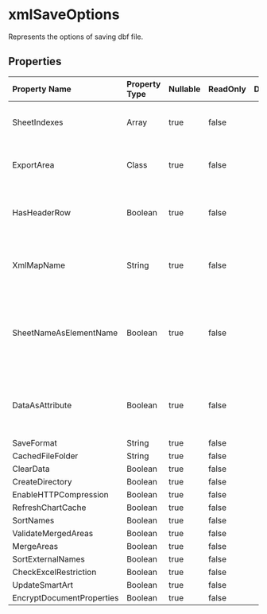 # **xmlSaveOptions**

Represents the options of saving dbf file. 

## **Properties**

| Property Name | Property Type | Nullable |  ReadOnly | DefaultValue | Description | 
| :- | :- | :- |:- |  :- | :- |
|SheetIndexes|Array|true|false |  |Represents the indexes of exported sheets.|
|ExportArea|Class|true|false |  |Gets or sets the exporting range.|
|HasHeaderRow|Boolean|true|false |  |Indicates whether the range contains header row.|
|XmlMapName|String|true|false |  |Indicates whether exporting xml map in the file.|
|SheetNameAsElementName|Boolean|true|false |  |Indicates whether exporting sheet's name as the name of the element.|
|DataAsAttribute|Boolean|true|false |  |Indicates whether exporting data as attributes of element.|
|SaveFormat|String|true|false |  ||
|CachedFileFolder|String|true|false |  ||
|ClearData|Boolean|true|false |  ||
|CreateDirectory|Boolean|true|false |  ||
|EnableHTTPCompression|Boolean|true|false |  ||
|RefreshChartCache|Boolean|true|false |  ||
|SortNames|Boolean|true|false |  ||
|ValidateMergedAreas|Boolean|true|false |  ||
|MergeAreas|Boolean|true|false |  ||
|SortExternalNames|Boolean|true|false |  ||
|CheckExcelRestriction|Boolean|true|false |  ||
|UpdateSmartArt|Boolean|true|false |  ||
|EncryptDocumentProperties|Boolean|true|false |  ||

